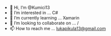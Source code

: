 - 👋 Hi, I’m @Kumici13
- 👀 I’m interested in ...
C#
- 🌱 I’m currently learning ...
Xamarin
- 💞️ I’m looking to collaborate on ...
/
- 📫 How to reach me ...
lukapikula13@gmail.com

<!---
Kumici13/Kumici13 is a ✨ special ✨ repository because its `README.md` (this file) appears on your GitHub profile.
You can click the Preview link to take a look at your changes.
--->
